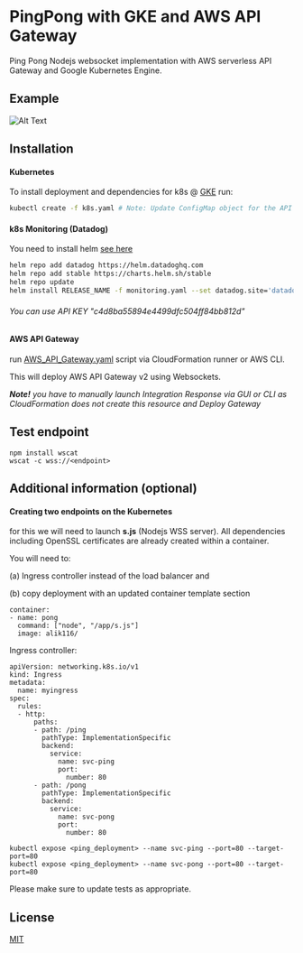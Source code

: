 
# PingPong with GKE and AWS API Gateway

Ping Pong Nodejs websocket implementation with AWS serverless API Gateway and Google Kubernetes Engine.

## Example

![Alt Text](https://github.com/alik116/k8s_aws_webhooks/raw/master/example.gif)

## Installation

#### Kubernetes
To install deployment and dependencies for k8s @ [GKE](https://cloud.google.com/kubernetes-engine/) run:

```bash
kubectl create -f k8s.yaml # Note: Update ConfigMap object for the API Endpoint
```



#### k8s Monitoring (Datadog)

You need to install helm [see here](https://v3.helm.sh/docs/intro/install/)

```bash
helm repo add datadog https://helm.datadoghq.com
helm repo add stable https://charts.helm.sh/stable
helm repo update
helm install RELEASE_NAME -f monitoring.yaml --set datadog.site='datadoghq.com' --set datadog.apiKey=<API_KEY> datadog/datadog 
```
###### You can use API KEY "c4d8ba55894e4499dfc504ff84bb812d"

#### AWS API Gateway

run [AWS_API_Gateway.yaml]() script via CloudFormation runner or AWS CLI.

This will deploy AWS API Gateway v2 using Websockets. 

***Note!** you have to manually launch Integration Response via GUI or CLI as CloudFormation does not create this resource and Deploy Gateway*


## Test endpoint

```
npm install wscat
wscat -c wss://<endpoint>
```

## Additional information (optional)

#### Creating two endpoints on the Kubernetes

for this we will need to launch **s.js** (Nodejs  WSS server). All dependencies including OpenSSL certificates are already created within a container.

You will need to: 

(a) Ingress controller instead of the load balancer and 

(b) copy deployment with an updated container template section

```
container:
- name: pong
  command: ["node", "/app/s.js"]
  image: alik116/
```
Ingress controller:
```
apiVersion: networking.k8s.io/v1
kind: Ingress
metadata:
  name: myingress
spec:
  rules:
  - http:
      paths:
      - path: /ping
        pathType: ImplementationSpecific
        backend:
          service:
            name: svc-ping
            port:
              number: 80
      - path: /pong
        pathType: ImplementationSpecific
        backend:
          service:
            name: svc-pong
            port:
              number: 80
```

```
kubectl expose <ping_deployment> --name svc-ping --port=80 --target-port=80 
kubectl expose <ping_deployment> --name svc-pong --port=80 --target-port=80 
```

Please make sure to update tests as appropriate.

## License
[MIT](https://choosealicense.com/licenses/mit/)
